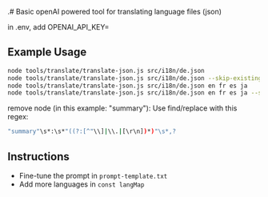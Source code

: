 .# Basic openAI powered tool for translating language files (json)

in .env, add OPENAI_API_KEY=

## Example Usage

```bash
node tools/translate/translate-json.js src/i18n/de.json
node tools/translate/translate-json.js src/i18n/de.json --skip-existing
node tools/translate/translate-json.js src/i18n/de.json en fr es ja
node tools/translate/translate-json.js src/i18n/de.json en fr es ja --skip-existing # for adding new keys only
```

remove node (in this example: "summary"):
Use find/replace with this regex:

```bash
"summary"\s*:\s*"((?:[^"\\]|\\.|[\r\n])*)"\s*,?
```

## Instructions

- Fine-tune the prompt in `prompt-template.txt`
- Add more languages in `const langMap`
